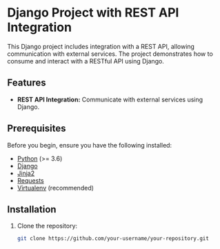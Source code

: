# Django Project with REST API Integration

This Django project includes integration with a REST API, allowing communication with external services. The project demonstrates how to consume and interact with a RESTful API using Django.

## Features

- **REST API Integration:** Communicate with external services using Django.


## Prerequisites

Before you begin, ensure you have the following installed:

- [Python](https://www.python.org/) (>= 3.6)
- [Django](https://www.djangoproject.com/)
- [Jinja2](https://pypi.org/project/Jinja2/)
- [Requests](https://docs.python-requests.org/en/latest/)
- [Virtualenv](https://virtualenv.pypa.io/) (recommended)

## Installation

1. Clone the repository:

   ```bash
   git clone https://github.com/your-username/your-repository.git
